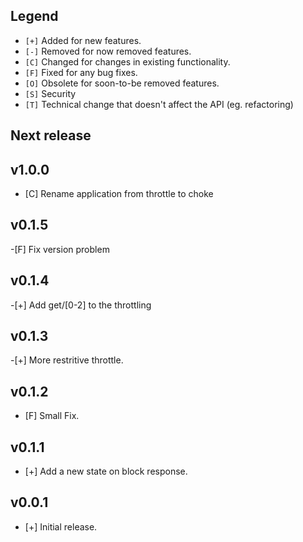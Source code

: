 
## Legend

- `[+]` Added for new features.
- `[-]` Removed for now removed features.
- `[C]` Changed for changes in existing functionality.
- `[F]` Fixed for any bug fixes.
- `[O]` Obsolete for soon-to-be removed features.
- `[S]` Security
- `[T]` Technical change that doesn't affect the API (eg. refactoring)


## Next release


## v1.0.0

- [C] Rename application from throttle to choke

## v0.1.5

-[F] Fix version problem

## v0.1.4

-[+] Add get/[0-2] to the throttling

## v0.1.3

-[+] More restritive throttle.

## v0.1.2

- [F] Small Fix.

## v0.1.1

- [+] Add a new state on block response.

## v0.0.1

- [+] Initial release.
